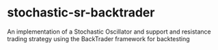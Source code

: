 # stochastic-sr-backtrader
An implementation of a Stochastic Oscillator and support and resistance trading strategy using the BackTrader framework for backtesting
